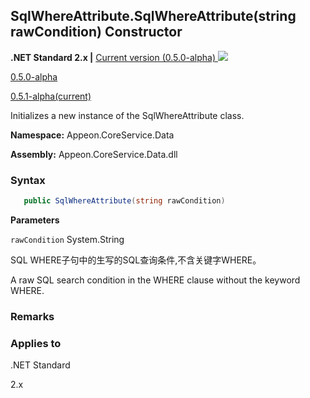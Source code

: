 ## **SqlWhereAttribute.SqlWhereAttribute(string rawCondition) Constructor**

**.NET Standard 2.x |**  <a href="javascript:void(0)" class="dropdown">Current version (0.5.0-alpha) <img src="~/images/dropdown.png"/></a>

<div class="otherversions"  value="versdiv">

<a href="javascript:void(0)">0.5.0-alpha</a>

<a href="javascript:void(0)">0.5.1-alpha(current)</a>

</div>

Initializes a new instance of the SqlWhereAttribute class.

 **Namespace:** Appeon.CoreService.Data

 **Assembly:** Appeon.CoreService.Data.dll

### **Syntax**

```c#
   public SqlWhereAttribute(string rawCondition)
```

**Parameters**

`rawCondition` System.String

SQL WHERE子句中的生写的SQL查询条件,不含关键字WHERE。

A raw SQL search condition in the WHERE clause without the keyword WHERE.

### **Remarks**



### **Applies to**

.NET Standard 

2.x
